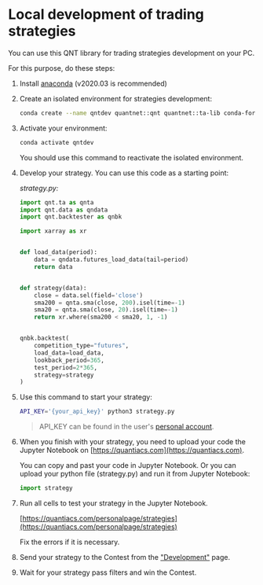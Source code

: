 # Local development of trading strategies

You can use this QNT library for trading strategies development on your PC.

For this purpose, do these steps: 

1. Install [anaconda](https://www.anaconda.com/products/individual) (v2020.03 is recommended)
2. Create an isolated environment for strategies development:
    ```bash
    conda create --name qntdev quantnet::qnt quantnet::ta-lib conda-forge::dash
    ```

3. Activate your environment:
   ```bash
   conda activate qntdev
   ```
   You should use this command to reactivate the isolated environment.


4. Develop your strategy. You can use this code as a starting point:

   *strategy.py:*
   ```python
   import qnt.ta as qnta
   import qnt.data as qndata
   import qnt.backtester as qnbk
   
   import xarray as xr
   
   
   def load_data(period):
       data = qndata.futures_load_data(tail=period)
       return data
   
   
   def strategy(data):
       close = data.sel(field='close')
       sma200 = qnta.sma(close, 200).isel(time=-1)
       sma20 = qnta.sma(close, 20).isel(time=-1)
       return xr.where(sma200 < sma20, 1, -1)
   
   
   qnbk.backtest(
       competition_type="futures",
       load_data=load_data,
       lookback_period=365,
       test_period=2*365,
       strategy=strategy
   )
   ```

5. Use this command to start your strategy:
   ```bash
   API_KEY='{your_api_key}' python3 strategy.py
   ```

   > API_KEY can be found in the user's [personal account](https://quantiacs.com/personalpage/homepage).

6. When you finish with your strategy, you need to upload 
your code the Jupyter Notebook on [https://quantiacs.com](https://quantiacs.com).

   You can copy and past your code in Jupyter Notebook. 
   Or you can upload your python file (strategy.py) and run it from Jupyter Notebook:
   ```python
   import strategy
   ```

7. Run all cells to test your strategy in the Jupyter Notebook.

   [https://quantiacs.com/personalpage/strategies](https://quantiacs.com/personalpage/strategies)
   
   Fix the errors if it is necessary.


8. Send your strategy to the Contest from the ["Development"](https://quantiacs.com/personalpage/strategies) page.

9. Wait for your strategy pass filters and win the Contest.